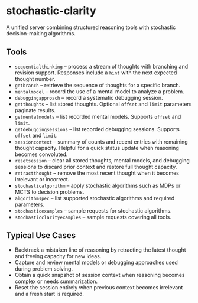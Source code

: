 # stochastic-clarity

A unified server combining structured reasoning tools with stochastic decision-making algorithms.

## Tools

- `sequentialthinking` – process a stream of thoughts with branching and revision support. Responses include a `hint` with the next expected thought number.
- `getbranch` – retrieve the sequence of thoughts for a specific branch.
- `mentalmodel` – record the use of a mental model to analyze a problem.
- `debuggingapproach` – record a systematic debugging session.
- `getthoughts` – list stored thoughts. Optional `offset` and `limit` parameters paginate results.
- `getmentalmodels` – list recorded mental models. Supports `offset` and `limit`.
- `getdebuggingsessions` – list recorded debugging sessions. Supports `offset` and `limit`.
- `sessioncontext` – summary of counts and recent entries with remaining thought capacity. Helpful for a quick status update when reasoning becomes convoluted.
- `resetsession` – clear all stored thoughts, mental models, and debugging sessions to discard prior context and restore full thought capacity.
- `retractthought` – remove the most recent thought when it becomes irrelevant or incorrect.
- `stochasticalgorithm` – apply stochastic algorithms such as MDPs or MCTS to decision problems.
- `algorithmspec` – list supported stochastic algorithms and required parameters.
- `stochasticexamples` – sample requests for stochastic algorithms.
- `stochasticclarityexamples` – sample requests covering all tools.

## Typical Use Cases

- Backtrack a mistaken line of reasoning by retracting the latest thought and freeing capacity for new ideas.
- Capture and review mental models or debugging approaches used during problem solving.
- Obtain a quick snapshot of session context when reasoning becomes complex or needs summarization.
- Reset the session entirely when previous context becomes irrelevant and a fresh start is required.
